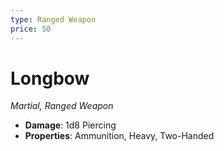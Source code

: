 ```yaml
---
type: Ranged Weapon
price: 50
---
```

# Longbow

*Martial, Ranged Weapon*

- **Damage**: 1d8 Piercing
- **Properties**: Ammunition, Heavy, Two-Handed


